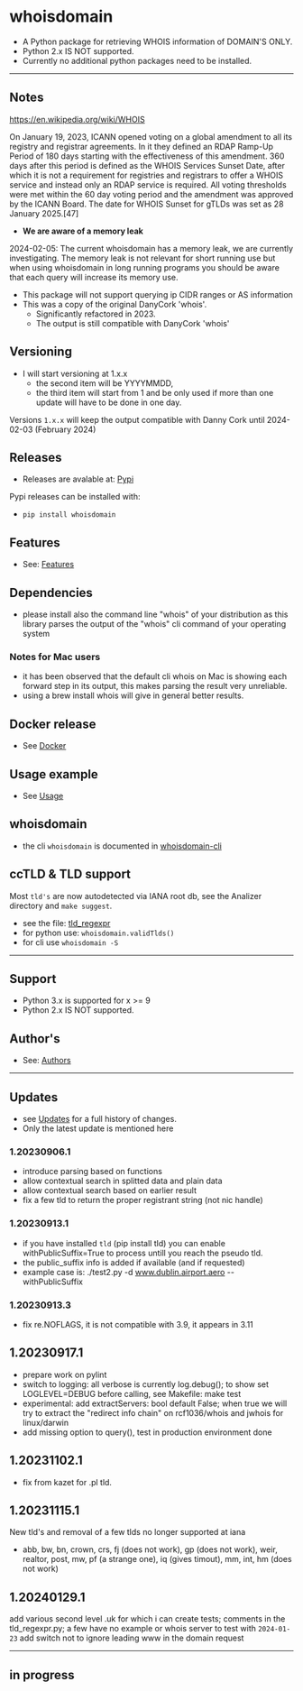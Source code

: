 # whoisdomain

  * A Python package for retrieving WHOIS information of DOMAIN'S ONLY.
  * Python 2.x IS NOT supported.
  * Currently no additional python packages need to be installed.

---

## Notes

https://en.wikipedia.org/wiki/WHOIS

On January 19, 2023, ICANN opened voting on a global amendment to all its registry and registrar agreements. In it they defined an RDAP Ramp-Up Period of 180 days starting with the effectiveness of this amendment. 360 days after this period is defined as the WHOIS Services Sunset Date, after which it is not a requirement for registries and registrars to offer a WHOIS service and instead only an RDAP service is required. All voting thresholds were met within the 60 day voting period and the amendment was approved by the ICANN Board. The date for WHOIS Sunset for gTLDs was set as 28 January 2025.[47]

  * **We are aware of a memory leak**

  2024-02-05: The current whoisdomain has a memory leak, we are currently investigating.
  The memory leak is not relevant for short running use but when using whoisdomain in long running programs you should be aware that each query will increase its memory use.

  * This package will not support querying ip CIDR ranges or AS information
  * This was a copy of the original DanyCork 'whois'.
      * Significantly refactored in 2023.
      * The output is still compatible with DanyCork 'whois'

## Versioning

  * I will start versioning at 1.x.x
     * the second item will be YYYYMMDD,
     * the third item will start from 1 and be only used if more than one update will have to be done in one day.

Versions `1.x.x` will keep the output compatible with Danny Cork until 2024-02-03 (February 2024)

## Releases

  * Releases are avalable at: [Pypi](https://pypi.org/project/whoisdomain/)

Pypi releases can be installed with:

  * `pip install whoisdomain`

## Features
  * See: [Features](docs/Features.md)

## Dependencies
  * please install also the command line "whois" of your distribution as this library parses the output of the "whois" cli command of your operating system

### Notes for Mac users
  * it has been observed that the default cli whois on Mac is showing each forward step in its output, this makes parsing the result very unreliable.
  * using a brew install whois will give in general better results.

## Docker release
  * See [Docker](docs/Docker.md)

## Usage example
  * See [Usage](docs/Usage.md)

## whoisdomain
  * the cli `whoisdomain` is  documented in [whoisdomain-cli](docs/whoisdomain-cli.md)

## ccTLD & TLD support

Most `tld's` are now autodetected via IANA root db, see the Analizer directory
and `make suggest`.

  * see the file: [tld_regexpr](./whoisdomain/tldDb/tld_regexpr.py)
  * for python use:  `whoisdomain.validTlds()`
  * for cli use `whoisdomain -S`

---

## Support
 * Python 3.x is supported for x >= 9
 * Python 2.x IS NOT supported.

## Author's
  * See: [Authors](docs/Authors.md)

---

## Updates
  * see [Updates](docs/Updates.md) for a full history of changes.
  * Only the latest update is mentioned here

### 1.20230906.1
  * introduce parsing based on functions
  * allow contextual search in splitted data and plain data
  * allow contextual search based on earlier result
  * fix a few tld to return the proper registrant string (not nic handle)

### 1.20230913.1
  * if you have installed `tld` (pip install tld) you can enable withPublicSuffix=True to process untill you reach the pseudo tld.
  * the public_suffix info is added if available (and if requested)
  * example case is: ./test2.py -d www.dublin.airport.aero --withPublicSuffix

### 1.20230913.3
  * fix re.NOFLAGS, it is not compatible with 3.9, it appears in 3.11

## 1.20230917.1
  * prepare work on pylint
  * switch to logging: all verbose is currently log.debug(); to show set LOGLEVEL=DEBUG before calling, see Makefile: make test
  * experimental: add extractServers: bool default False; when true we will try to extract the "redirect info chain" on rcf1036/whois and jwhois for linux/darwin
  * add missing option to query(), test in production environment done

## 1.20231102.1
  * fix from kazet for .pl tld.

## 1.20231115.1
 New tld's and removal of a few tlds no longer supported at iana

 * abb, bw, bn, crown, crs, fj (does not work), gp (does not work), weir, realtor, post, mw, pf (a strange one), iq (gives timout), mm, int, hm (does not work)


## 1.20240129.1

add various second level .uk for which i can create tests; comments in the tld_regexpr.py; a few have no example or whois server to test with `2024-01-23`
add switch not to ignore leading www in the domain request

---

## in progress
